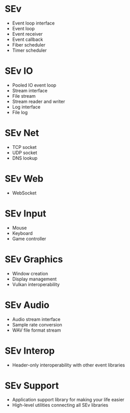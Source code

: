 <!-- TITLE: SEv Library organization -->
<!-- SUBTITLE: List of modules that are part of the SEv Library -->

# SEv
* Event loop interface
* Event loop
* Event receiver
* Event callback
* Fiber scheduler
* Timer scheduler

# SEv IO
* Pooled IO event loop
* Stream interface
* File stream
* Stream reader and writer
* Log interface
* File log

# SEv Net
* TCP socket
* UDP socket
* DNS lookup

# SEv Web
* WebSocket

# SEv Input
* Mouse
* Keyboard
* Game controller

# SEv Graphics
* Window creation
* Display management
* Vulkan interoperability

# SEv Audio
* Audio stream interface
* Sample rate conversion
* WAV file format stream

# SEv Interop
* Header-only interoperability with other event libraries

# SEv Support
* Application support library for making your life easier
* High-level utilities connecting all SEv libraries